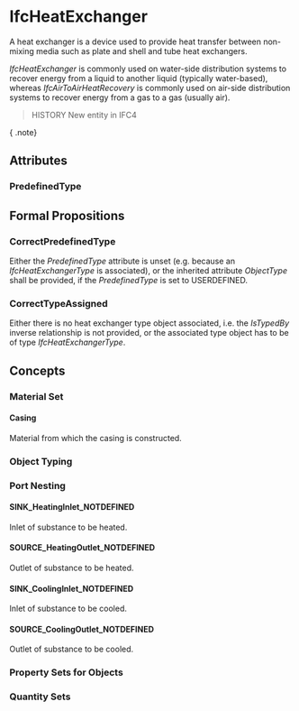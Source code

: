 # IfcHeatExchanger

A heat exchanger is a device used to provide heat transfer between non-mixing media such as plate and shell and tube heat exchangers.

_IfcHeatExchanger_ is commonly used on water-side distribution systems to recover energy from a liquid to another liquid (typically water-based), whereas _IfcAirToAirHeatRecovery_ is commonly used on air-side distribution systems to recover energy from a gas to a gas (usually air).

> HISTORY  New entity in IFC4

{ .note}
>

## Attributes

### PredefinedType


## Formal Propositions

### CorrectPredefinedType
Either the _PredefinedType_ attribute is unset (e.g. because an _IfcHeatExchangerType_ is associated), or the inherited attribute _ObjectType_ shall be provided, if the _PredefinedType_ is set to USERDEFINED.

### CorrectTypeAssigned
Either there is no heat exchanger type object associated, i.e. the _IsTypedBy_ inverse relationship is not provided, or the associated type object has to be of type _IfcHeatExchangerType_.

## Concepts

### Material Set



#### Casing

Material from which the casing is constructed.

### Object Typing



### Port Nesting



#### SINK_HeatingInlet_NOTDEFINED

Inlet of substance to be heated.

#### SOURCE_HeatingOutlet_NOTDEFINED

Outlet of substance to be heated.

#### SINK_CoolingInlet_NOTDEFINED

Inlet of substance to be cooled.

#### SOURCE_CoolingOutlet_NOTDEFINED

Outlet of substance to be cooled.

### Property Sets for Objects



### Quantity Sets



